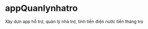 # appQuanlynhatro

Xây dựn app hỗ trợ, quản lý nhà trợ, tính tiền điện nước tiền tháng trọ